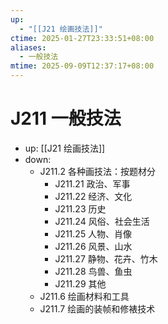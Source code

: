 ```yaml
---
up:
  - "[[J21 绘画技法]]"
ctime: 2025-01-27T23:33:51+08:00
aliases:
  - 一般技法
mtime: 2025-09-09T12:37:17+08:00
---
```


# J211 一般技法

- up: [[J21 绘画技法]]
- down:	
	- J211.2 各种画技法：按题材分
		- J211.21 政治、军事
		- J211.22 经济、文化
		- J211.23 历史
		- J211.24 风俗、社会生活
		- J211.25 人物、肖像
		- J211.26 风景、山水
		- J211.27 静物、花卉、竹木
		- J211.28 鸟兽、鱼虫
		- J211.29 其他
	- J211.6 绘画材料和工具
	- J211.7 绘画的装帧和修裱技术
	
